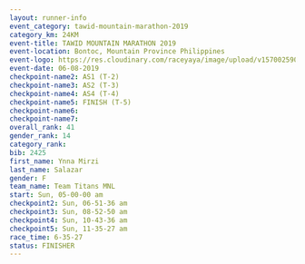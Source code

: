 ```yaml
---
layout: runner-info 
event_category: tawid-mountain-marathon-2019 
category_km: 24KM 
event-title: TAWID MOUNTAIN MARATHON 2019 
event-location: Bontoc, Mountain Province Philippines 
event-logo: https://res.cloudinary.com/raceyaya/image/upload/v1570025905/logo/tawid-mountain_shpquo.png 
event-date: 06-08-2019 
checkpoint-name2: AS1 (T-2) 
checkpoint-name3: AS2 (T-3) 
checkpoint-name4: AS4 (T-4) 
checkpoint-name5: FINISH (T-5) 
checkpoint-name6: 
checkpoint-name7: 
overall_rank: 41
gender_rank: 14
category_rank: 
bib: 2425
first_name: Ynna Mirzi
last_name: Salazar
gender: F
team_name: Team Titans MNL
start: Sun, 05-00-00 am
checkpoint2: Sun, 06-51-36 am
checkpoint3: Sun, 08-52-50 am
checkpoint4: Sun, 10-43-36 am
checkpoint5: Sun, 11-35-27 am
race_time: 6-35-27
status: FINISHER
---
```

